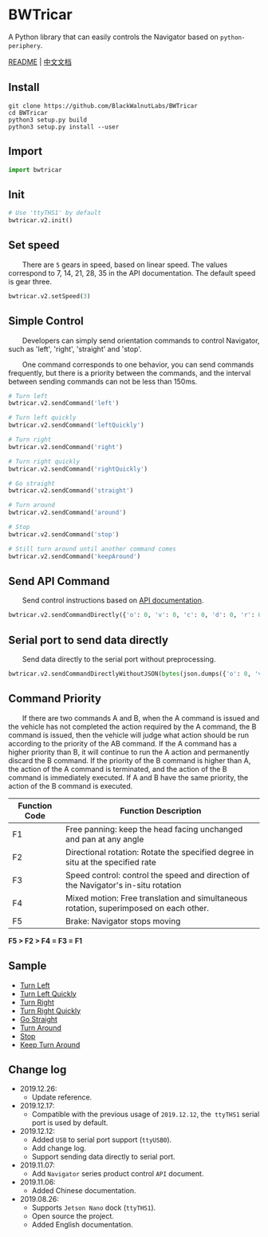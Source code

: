 # BWTricar

A Python library that can easily controls the Navigator based on `python-periphery`.

[README](README.md) | [中文文档](README_zh.md)

## Install

``` shell
git clone https://github.com/BlackWalnutLabs/BWTricar
cd BWTricar
python3 setup.py build
python3 setup.py install --user
```

## Import

``` python
import bwtricar
```

## Init

``` python
# Use 'ttyTHS1' by default
bwtricar.v2.init()
```

## Set speed

&emsp;&emsp;There are `5` gears in speed, based on linear speed. The values ​​correspond to 7, 14, 21, 28, 35 in the API documentation. The default speed is gear three.

``` python
bwtricar.v2.setSpeed(3)
```

## Simple Control

&emsp;&emsp;Developers can simply send orientation commands to control Navigator, such as 'left', 'right', 'straight' and 'stop'.

&emsp;&emsp;One command corresponds to one behavior, you can send commands frequently, but there is a priority between the commands, and the interval between sending commands can not be less than 150ms.

``` python
# Turn left
bwtricar.v2.sendCommand('left')

# Turn left quickly
bwtricar.v2.sendCommand('leftQuickly')

# Turn right
bwtricar.v2.sendCommand('right')

# Turn right quickly
bwtricar.v2.sendCommand('rightQuickly')

# Go straight
bwtricar.v2.sendCommand('straight')

# Turn around
bwtricar.v2.sendCommand('around')

# Stop
bwtricar.v2.sendCommand('stop')

# Still turn around until another command comes
bwtricar.v2.sendCommand('keepAround')
```

## Send API Command

&emsp;&emsp;Send control instructions based on [API documentation](docs/api_doc.pdf).

``` python
bwtricar.v2.sendCommandDirectly({'o': 0, 'v': 0, 'c': 0, 'd': 0, 'r': 0, 'a': 0})
```

## Serial port to send data directly

&emsp;&emsp;Send data directly to the serial port without preprocessing.

``` python
bwtricar.v2.sendCommandDirectlyWithoutJSON(bytes(json.dumps({'o': 0, 'v': 0, 'c': 0, 'd': 0, 'r': 0, 'a': 0}), encoding="utf8"))
```

## Command Priority

&emsp;&emsp;If there are two commands A and B, when the A command is issued and the vehicle has not completed the action required by the A command, the B command is issued, then the vehicle will judge what action should be run according to the priority of the AB command. If the A command has a higher priority than B, it will continue to run the A action and permanently discard the B command. If the priority of the B command is higher than A, the action of the A command is terminated, and the action of the B command is immediately executed. If A and B have the same priority, the action of the B command is executed.

|  Function Code   | Function Description  |
|  ----  | ----  |
| F1  | Free panning: keep the head facing unchanged and pan at any angle |
| F2  | Directional rotation: Rotate the specified degree in situ at the specified rate |
| F3  | Speed ​​control: control the speed and direction of the Navigator's in-situ rotation |
| F4  | Mixed motion: Free translation and simultaneous rotation, superimposed on each other. |
| F5  | Brake: Navigator stops moving |

**F5 > F2 > F4 = F3 = F1**

## Sample

* [Turn Left](sample/left.py)
* [Turn Left Quickly](sample/leftQuickly.py)
* [Turn Right](sample/right.py)
* [Turn Right Quickly](sample/rightQuickly.py)
* [Go Straight](sample/straight.py)
* [Turn Around](sample/around.py)
* [Stop](sample/stop.py)
* [Keep Turn Around](sample/keepAround.py)

## Change log

* 2019.12.26:
    * Update reference.
* 2019.12.17:
    * Compatible with the previous usage of `2019.12.12`, the` ttyTHS1` serial port is used by default.
* 2019.12.12:
    * Added `USB` to serial port support (`ttyUSB0`).
    * Add change log.
    * Support sending data directly to serial port.
* 2019.11.07:
    * Add `Navigator` series product control `API` document.
* 2019.11.06:
    * Added Chinese documentation.
* 2019.08.26:
    * Supports `Jetson Nano` dock (`ttyTHS1`).
    * Open source the project.
    * Added English documentation.